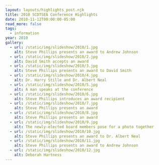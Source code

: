 ```yaml
---
layout: layouts/highlights_post.njk
title: 2010 SCDTSEA Conference Highlights
date: 2010-11-12T00:00:00-05:00
read_more: false
tags:
  - information
year: 2010
gallery:
  - url: /static/img/slideshow/2010/1.jpg
    alt: Steve Phillips presents an award to Andrew Johnson
  - url: /static/img/slideshow/2010/2.jpg
    alt: David Smith accepts an award
  - url: /static/img/slideshow/2010/3.jpg
    alt: Steve Phillips presents an award to David Smith
  - url: /static/img/slideshow/2010/4.jpg
    alt: Dr. Harry Stille and Dr. Albert Neal
  - url: /static/img/slideshow/2010/5.jpg
    alt: A man speaks at the conference
  - url: /static/img/slideshow/2010/6.jpg
    alt: Steve Phillips introduces an award recipient
  - url: /static/img/slideshow/2010/7.jpg
    alt: Steve Phillips presents an award
  - url: /static/img/slideshow/2010/8.jpg
    alt: Steve Phillips presents an award
  - url: /static/img/slideshow/2010/9.jpg
    alt: The newly-elected board members pose for a photo together
  - url: /static/img/slideshow/2010/10.jpg
    alt: Steve Phillips presents an award to Dr. Albert Neal
  - url: /static/img/slideshow/2010/11.jpg
    alt: Steve Phillips presents an award to Andrew Johnson
  - url: /static/img/slideshow/2010/12.jpg
    alt: Deborah Hartness
---
```


